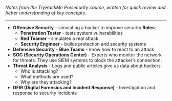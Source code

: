*Notes from the TryHackMe Presecurity course, written for quick review and better understanding of key concepts.*

--------------------------------------------------------------------------------------------------
- **Offensive Security** - simulating a hacker to improve security
  **Roles**:
  - **Penetration Tester** - tests system vulnerabilities
  - **Red Teamer** - simulates a real attack
  - **Security Engineer** - builds protection and security systems
- **Defensive Security** - **Blue Teams** - know how to react to an attack
- **SOC (Security Operations Center)** - Experts who monitor the network for threats. They use SIEM systems to block the attacker’s connection.
- **Threat Analysis** - Logs and public articles give us data about hackers
  - Who is attacking? 
  - What methods are used? 
  - Why are they attacking?
- **DFIR (Digital Forensics and Incident Response)** - Investigation and response to security incidents
